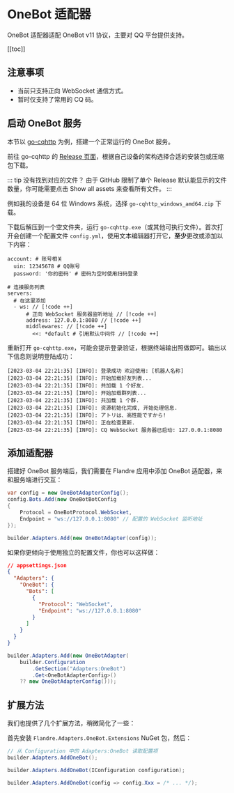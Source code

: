 # OneBot 适配器

OneBot 适配器适配 OneBot v11 协议，主要对 QQ 平台提供支持。

[[toc]]

## 注意事项
- 当前只支持正向 WebSocket 通信方式。
- 暂时仅支持了常用的 CQ 码。

## 启动 OneBot 服务
本节以 [go-cqhttp](https://github.com/Mrs4s/go-cqhttp/) 为例，搭建一个正常运行的 OneBot 服务。

前往 go-cqhttp 的 [Release 页面](https://github.com/Mrs4s/go-cqhttp/releases)，根据自己设备的架构选择合适的安装包或压缩包下载。

::: tip 没有找到对应的文件？
由于 GitHub 限制了单个 Release 默认能显示的文件数量，你可能需要点击 Show all assets 来查看所有文件。
:::

例如我的设备是 64 位 Windows 系统，选择 `go-cqhttp_windows_amd64.zip` 下载。

下载后解压到一个空文件夹，运行 `go-cqhttp.exe`（或其他可执行文件）。首次打开会创建一个配置文件 `config.yml`，使用文本编辑器打开它，**至少**更改或添加以下内容：

```yaml{2-3}
account: # 账号相关
  uin: 12345678 # QQ账号
  password: '你的密码' # 密码为空时使用扫码登录

# 连接服务列表
servers:
  # 在这里添加
  - ws: // [!code ++]
      # 正向 WebSocket 服务器监听地址 // [!code ++]
      address: 127.0.0.1:8080 // [!code ++]
      middlewares: // [!code ++]
        <<: *default # 引用默认中间件 // [!code ++]
```

重新打开 `go-cqhttp.exe`，可能会提示登录验证，根据终端输出照做即可。输出以下信息则说明登陆成功：

```
[2023-03-04 22:21:35] [INFO]: 登录成功 欢迎使用: [机器人名称]
[2023-03-04 22:21:35] [INFO]: 开始加载好友列表...
[2023-03-04 22:21:35] [INFO]: 共加载 1 个好友.
[2023-03-04 22:21:35] [INFO]: 开始加载群列表...
[2023-03-04 22:21:35] [INFO]: 共加载 1 个群.
[2023-03-04 22:21:35] [INFO]: 资源初始化完成, 开始处理信息.
[2023-03-04 22:21:35] [INFO]: アトリは、高性能ですから!
[2023-03-04 22:21:35] [INFO]: 正在检查更新.
[2023-03-04 22:21:35] [INFO]: CQ WebSocket 服务器已启动: 127.0.0.1:8080
```

## 添加适配器

搭建好 OneBot 服务端后，我们需要在 Flandre 应用中添加 OneBot 适配器，来和服务端进行交互：

```csharp
var config = new OneBotAdapterConfig();
config.Bots.Add(new OneBotBotConfig
{
    Protocol = OneBotProtocol.WebSocket,
    Endpoint = "ws://127.0.0.1:8080" // 配置的 WebSocket 监听地址
});

builder.Adapters.Add(new OneBotAdapter(config));
```

如果你更倾向于使用独立的配置文件，你也可以这样做：

```json
// appsettings.json
{
  "Adapters": {
    "OneBot": {
      "Bots": [
        {
          "Protocol": "WebSocket",
          "Endpoint": "ws://127.0.0.1:8080"
        }
      ]
    }
  }
}
```

```csharp
builder.Adapters.Add(new OneBotAdapter(
    builder.Configuration
        .GetSection("Adapters:OneBot")
        .Get<OneBotAdapterConfig>()
    ?? new OneBotAdapterConfig()));
```

## 扩展方法

我们也提供了几个扩展方法，稍微简化了一些：

首先安装 `Flandre.Adapters.OneBot.Extensions` NuGet 包，然后：

```csharp
// 从 Configuration 中的 Adapters:OneBot 读取配置项
builder.Adapters.AddOneBot();

builder.Adapters.AddOneBot(IConfiguration configuration);

builder.Adapters.AddOneBot(config => config.Xxx = /* ... */);
```
